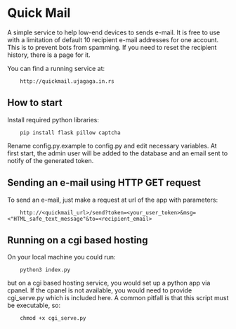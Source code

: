 # Quick Mail

A simple service to help low-end devices to sends e-mail.
It is free to use with a limitation of default 10 recipient e-mail addresses for one account.
This is to prevent bots from spamming. If you need to reset the recipient history, there is a page for it.

You can find a running service at:

        http://quickmail.ujagaga.in.rs

## How to start

Install required python libraries:

        pip install flask pillow captcha
        
Rename config.py.example to config.py and edit necessary variables.
At first start, the admin user will be added to the database and an email sent to notify of the generated token.

## Sending an e-mail using HTTP GET request

To send an e-mail, just make a request at url of the app with parameters:

        http://<quickmail_url>/send?token=<your_user_token>&msg=<"HTML_safe_text_message"&to=<recipient_email>

## Running on a cgi based hosting

On your local machine you could run:

        python3 index.py

but on a cgi based hosting service, you would set up a python app via cpanel.
If the cpanel is not available, you would need to provide cgi_serve.py which is included here. 
A common pitfall is that this script must be executable, so:

        chmod +x cgi_serve.py


